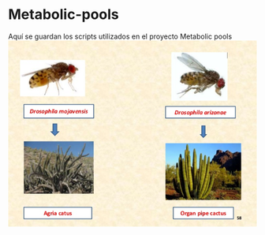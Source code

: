 # Metabolic-pools
Aquí se guardan los scripts utilizados en el proyecto Metabolic pools  
![GitHub Logo](desertDrosophila.jpg)
